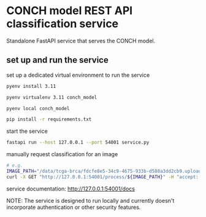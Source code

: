 # CONCH model REST API classification service

Standalone FastAPI service that serves the CONCH model.


## set up and run the service

set up a dedicated virtual environment to run the service
```bash
pyenv install 3.11

pyenv virtualenv 3.11 conch_model

pyenv local conch_model

pip install -r requirements.txt
```

start the service
```bash
fastapi run --host 127.0.0.1 --port 54001 service.py
```

manually request classification for an image
```bash
# e.g.
IMAGE_PATH="/data/tcga-brca/fdcfe8e5-34c9-4675-933b-d588a3dd2cb9.uploaded/TCGA-BH-A0AZ-01Z-00-DX1.E20051E8-DEEF-48E5-B519-40777DDBC96B.svs"
curl -X GET "http://127.0.0.1:54001/process/${IMAGE_PATH}" -H "accept: application/json"
```

service documentation:
http://127.0.0.1:54001/docs

NOTE: The service is designed to run locally and currently doesn't incorporate authentication or other security features.
